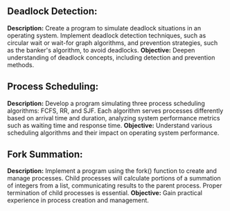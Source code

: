 ## Deadlock Detection:
**Description:** Create a program to simulate deadlock situations in an operating system. Implement deadlock detection techniques, such as circular wait or wait-for graph algorithms, and prevention strategies, such as the banker's algorithm, to avoid deadlocks.
**Objective:** Deepen understanding of deadlock concepts, including detection and prevention methods.

## Process Scheduling:
**Description:** Develop a program simulating three process scheduling algorithms: FCFS, RR, and SJF. Each algorithm serves processes differently based on arrival time and duration, analyzing system performance metrics such as waiting time and response time.
**Objective:** Understand various scheduling algorithms and their impact on operating system performance.

## Fork Summation:
**Description:** Implement a program using the fork() function to create and manage processes. Child processes will calculate portions of a summation of integers from a list, communicating results to the parent process. Proper termination of child processes is essential.
**Objective:** Gain practical experience in process creation and management.
